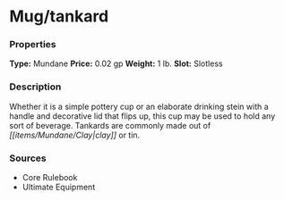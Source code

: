 ﻿---
Title: "Mug-tankard"
Type: "Mundane"
Price: "0.02 gp"
Weight: "1 lb."
Slot: "Slotless"
Description: |
  "Whether it is a simple pottery cup or an elaborate drinking stein with a handle and decorative lid that flips up, this cup may be used to hold any sort of beverage. Tankards are commonly made out of clay or tin."
Sources: "['Core Rulebook', 'Ultimate Equipment']"
---

# Mug/tankard

### Properties

**Type:** Mundane **Price:** 0.02 gp **Weight:** 1 lb. **Slot:** Slotless

### Description

Whether it is a simple pottery cup or an elaborate drinking stein with a handle and decorative lid that flips up, this cup may be used to hold any sort of beverage. Tankards are commonly made out of _[[items/Mundane/Clay|clay]]_ or tin.

### Sources

* Core Rulebook
* Ultimate Equipment
